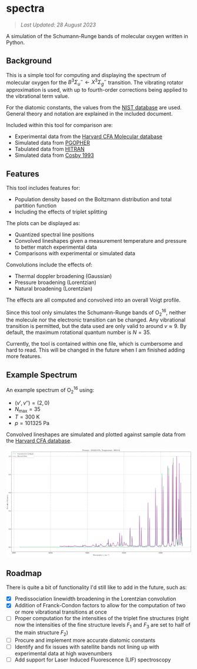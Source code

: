 # spectra

> *Last Updated: 28 August 2023*

A simulation of the Schumann-Runge bands of molecular oxygen written in Python.

## Background

This is a simple tool for computing and displaying the spectrum of molecular oxygen for the $B^3\Sigma_u^-\leftarrow X^3\Sigma_g^-$ transition. The vibrating rotator approximation is used, with up to fourth-order corrections being applied to the vibrational term value.

For the diatomic constants, the values from the [NIST database](https://webbook.nist.gov/cgi/cbook.cgi?ID=C7782447&Mask=1000#Diatomic) are used. General theory and notation are explained in the included document.

Included within this tool for comparison are:

- Experimental data from the [Harvard CFA Molecular database](https://lweb.cfa.harvard.edu/amp/ampdata/cfamols.html)
- Simulated data from [PGOPHER](https://pgopher.chm.bris.ac.uk/Help/makeo2.htm)
- Tabulated data from [HITRAN](https://hitran.org/lbl/3?36=on)
- Simulated data from [Cosby 1993](https://ntrs.nasa.gov/citations/19930050666)

## Features

This tool includes features for:

- Population density based on the Boltzmann distribution and total partition function
- Including the effects of triplet splitting

The plots can be displayed as:

- Quantized spectral line positions
- Convolved lineshapes given a measurement temperature and pressure to better match experimental data
- Comparisons with experimental or simulated data

Convolutions include the effects of:

- Thermal doppler broadening (Gaussian)
- Pressure broadening (Lorentzian)
- Natural broadening (Lorentzian)

The effects are all computed and convolved into an overall Voigt profile.

Since this tool only simulates the Schumann-Runge bands of $\text{O}_2^{16}$, neither the molecule nor the electronic transition can be changed. Any vibrational transition is permitted, but the data used are only valid to around $v\approx9$. By default, the maximum rotational quantum number is $N=35$.

Currently, the tool is contained within one file, which is cumbersome and hard to read. This will be changed in the future when I am finished adding more features.

## Example Spectrum

An example spectrum of $\text{O}_2^{16}$ using:

- $(v',v'')=(2,0)$
- $N_\text{max}=35$
- $T=300$ $\text{K}$
- $p=101325$ $\text{Pa}$

Convolved lineshapes are simulated and plotted against sample data from the [Harvard CFA database](https://lweb.cfa.harvard.edu/amp/ampdata/o2pub92/o2wb2x0.xsc).

![Example Spectrum](img/example.webp)

## Roadmap

There is quite a bit of functionality I'd still like to add in the future, such as:

- [x] Predissociation linewidth broadening in the Lorentzian convolution
- [x] Addition of Franck-Condon factors to allow for the computation of two or more vibrational transitions at once
- [ ] Proper computation for the intensities of the triplet fine structures (right now the intensities of the fine structure levels $F_1$ and $F_3$ are set to half of the main structure $F_2$)
- [ ] Procure and implement more accurate diatomic constants
- [ ] Identify and fix issues with satellite bands not lining up with experimental data at high wavenumbers
- [ ] Add support for Laser Induced Fluorescence (LIF) spectroscopy
